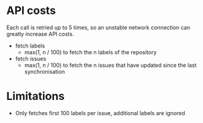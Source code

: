 # API costs

Each call is retried up to 5 times, so an unstable network connection can greatly increase API costs.

- fetch labels
  - max(1, n / 100) to fetch the n labels of the repository
- fetch issues
  - max(1, n / 100) to fetch the n issues that have updated since the last synchronisation

# Limitations

- Only fetches first 100 labels per issue, additional labels are ignored
